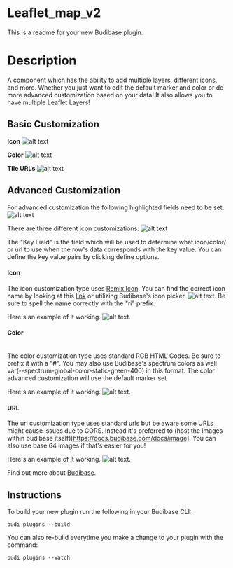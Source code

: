 # Leaflet_map_v2
This is a readme for your new Budibase plugin.

# Description
A component which has the ability to add multiple layers, different icons, and more. Whether you just want to edit the default marker and color or do more advanced customization based on your data! It also allows you to have multiple Leaflet Layers!

## Basic Customization

**Icon**
![alt text](https://github.com/JayP718/Customizable_Leaflet_Map/blob/main/assets/default_icon.png)

**Color**
![alt text](https://github.com/JayP718/Customizable_Leaflet_Map/blob/main/assets/default_marker_color.png)

**Tile URLs**
![alt text](https://github.com/JayP718/Customizable_Leaflet_Map/blob/main/assets/layer_url.png)

## Advanced Customization

For advanced customization the following highlighted fields need to be set.
![alt text](https://github.com/JayP718/Customizable_Leaflet_Map/blob/main/assets/advanced_customization.png)

There are three different icon customizations. 
![alt text](https://github.com/JayP718/Customizable_Leaflet_Map/blob/main/assets/marker_icon_type.png)

The "Key Field" is the field which will be used to determine what icon/color/ or url to use when the row's data corresponds with the key value. You can define the key value pairs by clicking define options.

#### Icon
The icon customization type uses [Remix Icon](https://remixicon.com). You can find the correct icon name by looking at this [link](https://remixicon.com) or utilizing Budibase's icon picker.
![alt text](https://github.com/JayP718/Customizable_Leaflet_Map/blob/main/assets/default_icon.png).
Be sure to spell the name correctly with the "ri" prefix.

Here's an example of it working.
![alt text](https://github.com/JayP718/Customizable_Leaflet_Map/blob/main/assets/marker_icon_edit_type.png).

#### Color
<br/>
The color customization type uses standard RGB HTML Codes. Be sure to prefix it with a "#". You may also use Budibase's spectrum colors as well var(--spectrum-global-color-static-green-400) in this format. The color advanced customization will use the default marker set 

Here's an example of it working.
![alt text](https://github.com/JayP718/Customizable_Leaflet_Map/blob/main/assets/marker_icon_color_edit.png).

#### URL
The url customization type uses standard urls but be aware some URLs might cause issues due to CORS. Instead it's preferred to (host the images within budibase itself)[https://docs.budibase.com/docs/image]. You can also use base 64 images if that's easier for you!

Here's an example of it working.
![alt text](https://github.com/JayP718/Customizable_Leaflet_Map/blob/main/assets/marker_url_icon_edit.png).










Find out more about [Budibase](https://github.com/Budibase/budibase).



## Instructions

To build your new  plugin run the following in your Budibase CLI:
```
budi plugins --build
```

You can also re-build everytime you make a change to your plugin with the command:
```
budi plugins --watch
```

